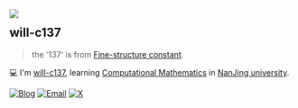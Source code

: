 <a href="#">
<img align="left" src='https://github-readme-stats.vercel.app/api?username=will-c137&show_icons=true&theme=tokyonight'>
</a>  

## will-c137

> the '137' is from [Fine-structure constant](https://en.wikipedia.org/wiki/Fine-structure_constant?useskin=vector).

💻 I'm [will-c137](https://will-c137.github.io), learning [Computational Mathematics](https://en.wikipedia.org/wiki/Computational_mathematics?useskin=vector) in [NanJing university](https://www.nju.edu.cn).


[![Blog](https://img.shields.io/badge/Blog-@will's%20Blog-blue.svg)](https://will-c137.github.io)
[![Email](https://img.shields.io/badge/Email-@willunhappy-blue.svg)](mailto:willunhappy@gmail.com)
[![X](https://img.shields.io/badge/X-@willMayday-blue.svg)](https://twitter.com/WillMayday)
